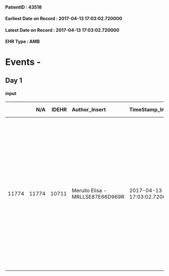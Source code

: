 
#### PatientID : 43518
#### Earliest Date on Record : 2017-04-13 17:03:02.720000
#### Latest Date on Record : 2017-04-13 17:03:02.720000
#### EHR Type : AMB

# Events - 

## Day 1

#### input
|       |    N/A |   IDEHR | Author_Insert                    | TimeStamp_Insert           | EHRType   |   PatientID |   IDDigitalSignDocument | persone_vicine   |   Unnamed: 0_x.1 |   IDANAMNESI_SOCIALE | Patient   | FamigliaAltro   | Paziente_T   | FamigliaAltro_T   |   Non_Rilevabile_x.1 | Note_Non_Rilevabile_x.1   | opt_Problemi   | Note_I                                                                                                                                                       | ds_note_timori                                                                                                                     | chk_contr_sintomi   | chk_competenza                                 | opt_paziente_a   | opt_famiglia_a   | opt_adeguatezza   | ds_note_ad                                                                | opt_paziente_solo   | ds_note_con                                                                                                                                                                                                                                                                                           | opt_presente_assente   | Presenza_minori   | Caregiver_principale   | opt_capacita         | ds_familiari_coinv   | opt_necessario   | opt_presente   | opt_risorse_ec   | opt_paziente_psi   | opt_Ins_vol   | ds_note_prio                                                                                                                                                                                                                   | opt_paziente_ad   | opt_caregiver_ad   | opt_esenzione   | opt_inv_civile   |   ds_codice_es | Needs               | Domestic partnership   | Fragility                    | opt_disponibilita_f   | opt_indennita_acc   | opt_legge   | opt_famiglia_psi   | opt_disponibilit_paz   |
|------:|-------:|--------:|:---------------------------------|:---------------------------|:----------|------------:|------------------------:|:-----------------|-----------------:|---------------------:|:----------|:----------------|:-------------|:------------------|---------------------:|:--------------------------|:---------------|:-------------------------------------------------------------------------------------------------------------------------------------------------------------|:-----------------------------------------------------------------------------------------------------------------------------------|:--------------------|:-----------------------------------------------|:-----------------|:-----------------|:------------------|:--------------------------------------------------------------------------|:--------------------|:------------------------------------------------------------------------------------------------------------------------------------------------------------------------------------------------------------------------------------------------------------------------------------------------------|:-----------------------|:------------------|:-----------------------|:---------------------|:---------------------|:-----------------|:---------------|:-----------------|:-------------------|:--------------|:-------------------------------------------------------------------------------------------------------------------------------------------------------------------------------------------------------------------------------|:------------------|:-------------------|:----------------|:-----------------|---------------:|:--------------------|:-----------------------|:-----------------------------|:----------------------|:--------------------|:------------|:-------------------|:-----------------------|
| 11774 |  11774 |   10711 | Merullo Elisa - MRLLSE87E66D969R | 2017-04-13 17:03:02.720000 | AMB       |       43518 |                  717339 | N/A              |             5826 |                 3715 | Si#1      | Si#1            | Si#1         | Si#1              |                    0 | NR                        | Si#1           | Pz lucido e consapevole di tutto. Il pz si sarebbe chiuso in se stesso. Tende a non parlare. Coniuge centrata ma molto spaventata per il rientro a domicilio | Coniuge spaventata per il rientro a domicilio: ha paura di un eventuale evento acuto, spaventata per il peggioramento a domicilio. | controllo sintomi#0 | competenza/capacit√† assistenziale caregiver#0 | Indefinite#2     | Congruenti#1     | Da valutare#2     | La coniuge √® spaventata per il rientro. Nipoti supportano i due coniugi. | No#0                | Il pz vive con la coniuge. Quest'ultima sarebbe disponibile a prendersi una badante a domicilio. Coniuge indecisa fino all'ultimo per ADI o per ricovero in hospice: coniuge preoccupata per il rientro a domicilio ma vorrebbe accontentare il coniuge. Presenti nipoti che aiutano nell'assistenza. | Presente#1             | No#0              | spouse                 | Non incrementabile#2 | grandchildren        | Si#1             | No#0           | Adeguate#1       | No#0               | Si#1          | Il bisogno espresso √® a livello clinico assistenziale. Spiegato il senso della nostra assistenza ed il setting domiciliare. Coniuge confusa sul setting adeguato. Proposto passaggio in hospice e poi un rientro a domicilio. | Parziale#1        | Totale#2           | Si#1            | No#0             |             48 | Clinici#0;Sociali#1 | Coniuge/Convivente#0   | sovraccarico assistenziale#4 | Si#1                  | No#0                | No#0        | S√¨#1              | Da verificare#2        |


